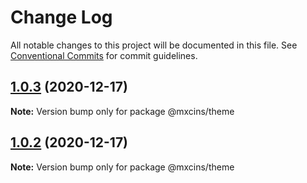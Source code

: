 # Change Log

All notable changes to this project will be documented in this file.
See [Conventional Commits](https://conventionalcommits.org) for commit guidelines.

## [1.0.3](https://github.com/maxiaochuan/mxcins/tree/master/packages/mxcins-theme/compare/@mxcins/theme@1.0.2...@mxcins/theme@1.0.3) (2020-12-17)

**Note:** Version bump only for package @mxcins/theme





## [1.0.2](https://github.com/maxiaochuan/mxcins/tree/master/packages/mxcins-theme/compare/@mxcins/theme@1.0.1...@mxcins/theme@1.0.2) (2020-12-17)

**Note:** Version bump only for package @mxcins/theme
